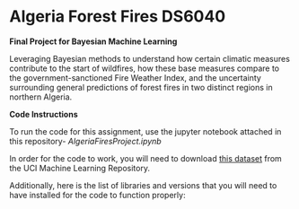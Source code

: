 # Algeria Forest Fires DS6040
**Final Project for Bayesian Machine Learning**

Leveraging Bayesian methods to understand how certain climatic measures contribute to the start of wildfires, how these base measures compare to the government-sanctioned Fire Weather Index, and the uncertainty surrounding general predictions of forest fires in two distinct regions in northern Algeria.

**Code Instructions**

To run the code for this assignment, use the jupyter notebook attached in this repository- *AlgeriaFiresProject.ipynb*

In order for the code to work, you will need to download [this dataset](https://archive.ics.uci.edu/dataset/547/algerian+forest+fires+dataset) from the UCI Machine Learning Repository.

Additionally, here is the list of libraries and versions that you will need to have installed for the code to function properly:
